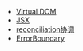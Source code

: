 - [Virtual DOM](./Virtual-DOM.md)
- [JSX](./JSX.md)
- [reconciliation协调](./reconciliation协调.md)
- [ErrorBoundary](./ErrorBoundary.md)